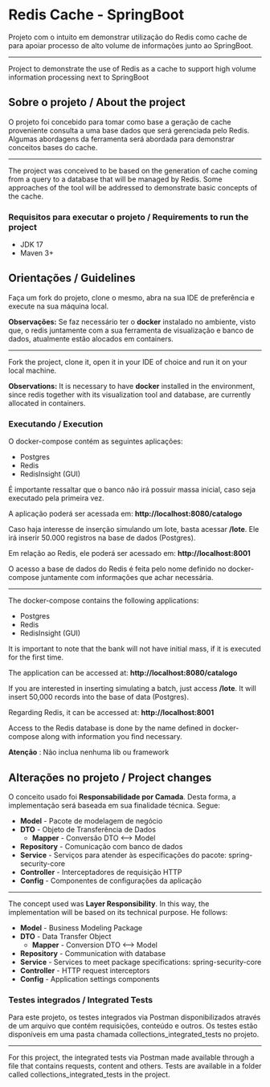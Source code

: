 # Redis Cache - SpringBoot

Projeto com o intuito em demonstrar utilização do Redis como cache de para apoiar processo de alto volume de informações
junto ao SpringBoot.

---

Project to demonstrate the use of Redis as a cache to support high volume information processing next to SpringBoot

## Sobre o projeto / About the project

O projeto foi concebido para tomar como base a geração de cache proveniente consulta a uma base dados que será 
gerenciada pelo Redis. Algumas abordagens da ferramenta será abordada para demonstrar conceitos bases do cache.

---

The project was conceived to be based on the generation of cache coming from a query to a database that will be
managed by Redis. Some approaches of the tool will be addressed to demonstrate basic concepts of the cache.


### Requisitos para executar o projeto / Requirements to run the project

- JDK 17
- Maven 3+

## Orientações / Guidelines

Faça um fork do projeto, clone o mesmo, abra na sua IDE de preferência e execute na sua máquina local.

<b>Observações:</b> Se faz necessário ter o <b>docker</b> instalado no ambiente, visto que, o redis juntamente com a sua 
ferramenta de visualização e banco de dados, atualmente estão alocados em containers.

---

Fork the project, clone it, open it in your IDE of choice and run it on your local machine.

<b>Observations:</b> It is necessary to have <b>docker</b> installed in the environment, since redis together with its
visualization tool and database, are currently allocated in containers.


### Executando / Execution

O docker-compose contém as seguintes aplicações:
  - Postgres
  - Redis
  - RedisInsight (GUI)

É importante ressaltar que o banco não irá possuir massa inicial, caso seja executado pela primeira vez.

<p>
A aplicação poderá ser acessada em: <b>http://localhost:8080/catalogo</b>

Caso haja interesse de inserção simulando um lote, basta acessar <b>/lote</b>. Ele irá inserir 50.000 registros na base 
de dados (Postgres).
</p>

Em relação ao Redis, ele poderá ser acessado em: <b>http://localhost:8001</b>

O acesso a base de dados do Redis é feita pelo nome definido no docker-compose juntamente com informações que achar 
necessária.

---

The docker-compose contains the following applications:
- Postgres
- Redis
- RedisInsight (GUI)

It is important to note that the bank will not have initial mass, if it is executed for the first time.

<p>
The application can be accessed at: <b>http://localhost:8080/catalogo</b>

If you are interested in inserting simulating a batch, just access <b>/lote</b>. It will insert 50,000 records into the base
of data (Postgres).
</p>

<p>
Regarding Redis, it can be accessed at: <b>http://localhost:8001</b>

Access to the Redis database is done by the name defined in docker-compose along with information you find
necessary.
</p>

**Atenção** : Não inclua nenhuma lib ou framework


## Alterações no projeto / Project changes

O conceito usado foi **Responsabilidade por Camada**. Desta forma, a implementação será baseada em sua finalidade técnica. 
Segue:

- **Model** - Pacote de modelagem de negócio
- **DTO** - Objeto de Transferência de Dados
  - **Mapper** - Conversão DTO <--> Model
- **Repository** - Comunicação com banco de dados
- **Service** - Serviços para atender às especificações do pacote: spring-security-core
- **Controller** - Interceptadores de requisição HTTP
- **Config** - Componentes de configurações da aplicação

---

The concept used was **Layer Responsibility**. In this way, the implementation will be based on its technical purpose.
He follows:

- **Model** - Business Modeling Package
- **DTO** - Data Transfer Object
  - **Mapper** - Conversion DTO <--> Model
- **Repository** - Communication with database
- **Service** - Services to meet package specifications: spring-security-core
- **Controller** - HTTP request interceptors
- **Config** - Application settings components

### Testes integrados / Integrated Tests

Para este projeto, os testes integrados via Postman disponibilizados através de um arquivo que contém requisições, 
conteúdo e outros. Os testes estão disponíveis em uma pasta chamada collections_integrated_tests no projeto.

---

For this project, the integrated tests via Postman made available through a file that contains requests,
content and others. Tests are available in a folder called collections_integrated_tests in the project.

